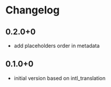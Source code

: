 # Changelog

## 0.2.0+0
  * add placeholders order in metadata

## 0.1.0+0
  * initial version based on intl_translation
